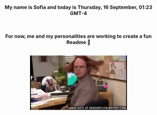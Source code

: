 


<div align="center">
<h3 >My name is Sofia and today is Thursday, 16 September, 01:23 GMT-4</h3><br>
<h3 >For now, me and my personalities are working to create a fun Readme 👋
</h3><br>
<img src='img/dwight.gif' alt='working...'/>
</div>
